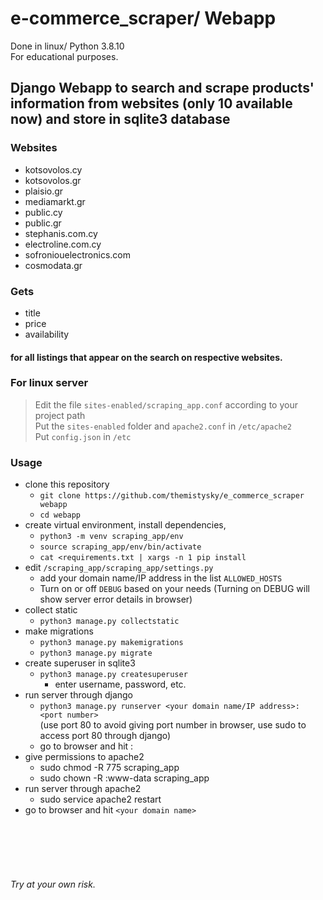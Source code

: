 # e-commerce_scraper/ Webapp  
Done in linux/ Python 3.8.10  
For educational purposes.

## Django Webapp to search and scrape products' information from websites (only 10 available now) and store in sqlite3 database 

### Websites
  - kotsovolos.cy
  - kotsovolos.gr
  - plaisio.gr
  - mediamarkt.gr
  - public.cy
  - public.gr
  - stephanis.com.cy
  - electroline.com.cy
  - sofroniouelectronics.com
  - cosmodata.gr
  
### Gets
  - title
  - price
  - availability
#### for all listings that appear on the search on respective websites.  


### For linux server
   > Edit the file `sites-enabled/scraping_app.conf` according to your project path  
   > Put the `sites-enabled` folder and `apache2.conf` in `/etc/apache2`  
   > Put `config.json` in `/etc`  

### Usage 
- clone this repository 
  - `git clone https://github.com/themistysky/e_commerce_scraper webapp`
  - `cd webapp` 
- create virtual environment, install dependencies, 
  - `python3 -m venv scraping_app/env`
  - `source scraping_app/env/bin/activate`
  - `cat <requirements.txt | xargs -n 1 pip install` 
- edit `/scraping_app/scraping_app/settings.py`
  - add your domain name/IP address in the list `ALLOWED_HOSTS`
  - Turn on or off `DEBUG` based on your needs (Turning on DEBUG will show server error details in browser)
- collect static 
  - `python3 manage.py collectstatic` 
- make migrations 
  - `python3 manage.py makemigrations`
  - `python3 manage.py migrate`
- create superuser in sqlite3
  - `python3 manage.py createsuperuser`
    - enter username, password, etc.
- run server through django
  - `python3 manage.py runserver <your domain name/IP address>: <port number>`  
  (use port 80 to avoid giving port number in browser, use sudo to access port 80 through django)
  - go to browser and hit <your domain name>:<port number>
- give permissions to apache2 
  - sudo chmod -R 775 scraping_app
  - sudo chown -R :www-data scraping_app
- run server through apache2
  - sudo service apache2 restart  
- go to browser and hit `<your domain name>`
 
 
<br>  
<br>  
<br>  
<br> 

  ###### <i>Try at your own risk.</i>
